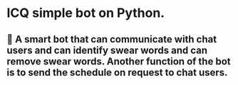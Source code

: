# ICQ simple bot on Python. 
<h2>
 🤖
A smart bot that can communicate with chat users and can identify swear words and can remove swear words. 
Another function of the bot is to send the schedule on request to chat users.
</h2>
